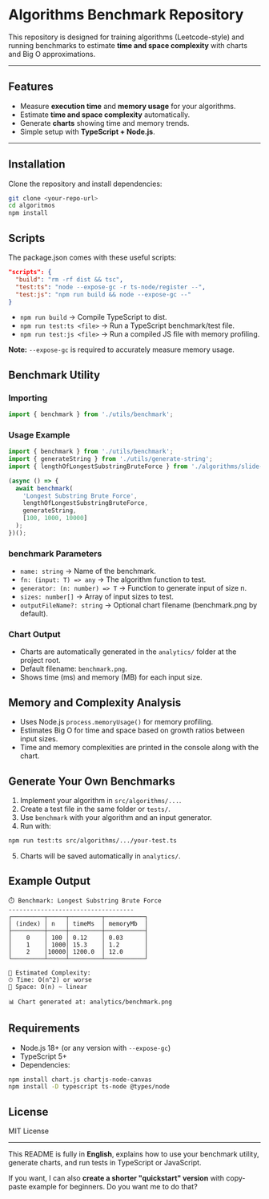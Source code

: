 # Algorithms Benchmark Repository

This repository is designed for training algorithms (Leetcode-style) and running benchmarks to estimate **time and space complexity** with charts and Big O approximations.

---

## Features

- Measure **execution time** and **memory usage** for your algorithms.
- Estimate **time and space complexity** automatically.
- Generate **charts** showing time and memory trends.
- Simple setup with **TypeScript + Node.js**.

---

## Installation

Clone the repository and install dependencies:

```bash
git clone <your-repo-url>
cd algoritmos
npm install
```

## Scripts

The package.json comes with these useful scripts:

```json
"scripts": {
  "build": "rm -rf dist && tsc",
  "test:ts": "node --expose-gc -r ts-node/register --",
  "test:js": "npm run build && node --expose-gc --"
}
```

- `npm run build` → Compile TypeScript to dist.
- `npm run test:ts <file>` → Run a TypeScript benchmark/test file.
- `npm run test:js <file>` → Run a compiled JS file with memory profiling.

**Note:** `--expose-gc` is required to accurately measure memory usage.

## Benchmark Utility

### Importing

```typescript
import { benchmark } from './utils/benchmark';
```

### Usage Example

```typescript
import { benchmark } from './utils/benchmark';
import { generateString } from './utils/generate-string';
import { lengthOfLongestSubstringBruteForce } from './algorithms/slide-window/length/brute-force';

(async () => {
  await benchmark(
    'Longest Substring Brute Force',
    lengthOfLongestSubstringBruteForce,
    generateString,
    [100, 1000, 10000]
  );
})();
```

### benchmark Parameters

- `name: string` → Name of the benchmark.
- `fn: (input: T) => any` → The algorithm function to test.
- `generator: (n: number) => T` → Function to generate input of size n.
- `sizes: number[]` → Array of input sizes to test.
- `outputFileName?: string` → Optional chart filename (benchmark.png by default).

### Chart Output

- Charts are automatically generated in the `analytics/` folder at the project root.
- Default filename: `benchmark.png`.
- Shows time (ms) and memory (MB) for each input size.

## Memory and Complexity Analysis

- Uses Node.js `process.memoryUsage()` for memory profiling.
- Estimates Big O for time and space based on growth ratios between input sizes.
- Time and memory complexities are printed in the console along with the chart.

## Generate Your Own Benchmarks

1. Implement your algorithm in `src/algorithms/...`.
2. Create a test file in the same folder or `tests/`.
3. Use `benchmark` with your algorithm and an input generator.
4. Run with:

```bash
npm run test:ts src/algorithms/.../your-test.ts
```

5. Charts will be saved automatically in `analytics/`.

## Example Output

```
⏱️ Benchmark: Longest Substring Brute Force
-----------------------------------
┌─────────┬─────┬─────────┬───────────┐
│ (index) │ n   │ timeMs  │ memoryMb  │
├─────────┼─────┼─────────┼───────────┤
│    0    │ 100 │ 0.12    │ 0.03      │
│    1    │ 1000│ 15.3    │ 1.2       │
│    2    │10000│ 1200.0  │ 12.0      │
└─────────┴─────┴─────────┴───────────┘

🔎 Estimated Complexity:
⏱ Time: O(n^2) or worse
💾 Space: O(n) ~ linear

📊 Chart generated at: analytics/benchmark.png
```

## Requirements

- Node.js 18+ (or any version with `--expose-gc`)
- TypeScript 5+
- Dependencies:

```bash
npm install chart.js chartjs-node-canvas
npm install -D typescript ts-node @types/node
```

## License

MIT License

---

This README is fully in **English**, explains how to use your benchmark utility, generate charts, and run tests in TypeScript or JavaScript.

If you want, I can also **create a shorter "quickstart" version** with copy-paste example for beginners. Do you want me to do that?
